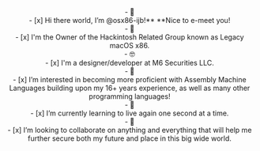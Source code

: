<p align="center">
<br>
- 👋 
<br>
- [x] Hi there world, I’m @osx86-ijb!** **Nice to e-meet you!
<br>
- 🦾 
<br>  
- [x] I'm the Owner of the Hackintosh Related Group known as Legacy macOS x86.
<br>  
- 🤓 
<br>  
- [x] I'm a designer/developer at M6 Securities LLC.
<br>
- 👀 
<br>
- [x] I’m interested in becoming more proficient with Assembly Machine Languages building upon my 16+ years experience, as well as many other programming languages!
<br>
- 🌱 
<br>  
- [x] I’m currently learning to live again one second at a time.
<br>
- 💞️ 
<br>  
- [x] I’m looking to collaborate on anything and everything that will help me further secure both my future and place in this big wide world.
</p>

<!---
m6securities-jbj/m6securities-jbj is a ✨ special ✨ repository because its `README.md` (this file) appears on your GitHub profile.
You can click the Preview link to take a look at your changes.
--->
